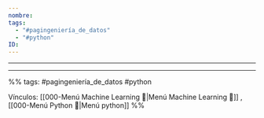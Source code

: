 ```yaml
---
nombre: 
tags:
  - "#pagingeniería_de_datos"
  - "#python"
ID:
---
```

___



















___

%%
tags: #pagingeniería_de_datos #python 

Vínculos: [[000-Menú Machine Learning 📃|Menú Machine Learning 📃]]  ,[[000-Menú Python 📃|Menú python]]
%%